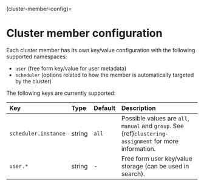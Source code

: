 (cluster-member-config)=
# Cluster member configuration

Each cluster member has its own key/value configuration with the following supported namespaces:

- `user` (free form key/value for user metadata)
- `scheduler` (options related to how the member is automatically targeted by the cluster)

The following keys are currently supported:

| Key                   | Type      | Default | Description |
| :-------------------- | :-------- | :------ | :---------- |
| `scheduler.instance`  | string    | `all`   | Possible values are `all`, `manual` and `group`. See {ref}`clustering-assignment` for more information.|
| `user.*`              | string    | -       | Free form user key/value storage (can be used in search). |
